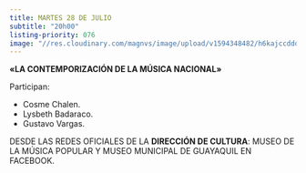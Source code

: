 ```yaml
---
title: MARTES 28 DE JULIO
subtitle: "20h00"
listing-priority: 076
image: "//res.cloudinary.com/magnvs/image/upload/v1594348482/h6kajccddobw2j4px5kj.jpg"
---
```


**&laquo;LA CONTEMPORIZACIÓN  DE LA MÚSICA NACIONAL&raquo;**

Participan:
- Cosme Chalen.
- Lysbeth Badaraco.
- Gustavo Vargas.

DESDE LAS REDES OFICIALES DE LA **DIRECCIÓN DE CULTURA**: MUSEO DE LA MÚSICA POPULAR Y MUSEO MUNICIPAL DE GUAYAQUIL EN FACEBOOK.
